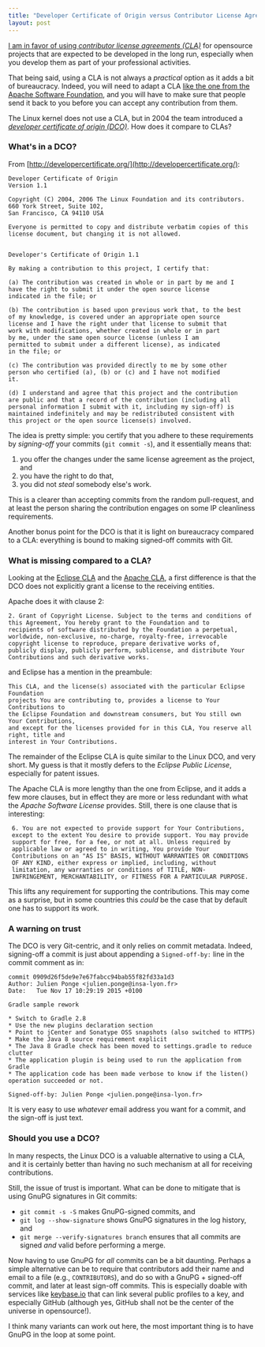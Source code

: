 ```yaml
---
title: "Developer Certificate of Origin versus Contributor License Agreements"
layout: post
---
```


[I am in favor of using _contributor license agreements (CLA)_](/blog/in-defense-of-contributor-license-agreements/)
for opensource projects that are expected to be developed in the long run, especially when you develop them as part of your professional activities.

That being said, using a CLA is not always a _practical_ option as it adds a bit of bureaucracy.
Indeed, you will need to adapt a CLA [like the one from the Apache Software Foundation](https://www.apache.org/licenses/icla.txt), and you will have to make sure that people send it back to you before you can accept any contribution from them.

The Linux kernel does not use a CLA, but in 2004 the team introduced a [_developer certificate of origin (DCO)_](http://elinux.org/Developer_Certificate_Of_Origin). How does it compare to CLAs?

### What's in a DCO?

From [http://developercertificate.org/](http://developercertificate.org/):

    Developer Certificate of Origin
    Version 1.1

    Copyright (C) 2004, 2006 The Linux Foundation and its contributors.
    660 York Street, Suite 102,
    San Francisco, CA 94110 USA

    Everyone is permitted to copy and distribute verbatim copies of this
    license document, but changing it is not allowed.


    Developer's Certificate of Origin 1.1

    By making a contribution to this project, I certify that:

    (a) The contribution was created in whole or in part by me and I
    have the right to submit it under the open source license
    indicated in the file; or

    (b) The contribution is based upon previous work that, to the best
    of my knowledge, is covered under an appropriate open source
    license and I have the right under that license to submit that
    work with modifications, whether created in whole or in part
    by me, under the same open source license (unless I am
    permitted to submit under a different license), as indicated
    in the file; or

    (c) The contribution was provided directly to me by some other
    person who certified (a), (b) or (c) and I have not modified
    it.

    (d) I understand and agree that this project and the contribution
    are public and that a record of the contribution (including all
    personal information I submit with it, including my sign-off) is
    maintained indefinitely and may be redistributed consistent with
    this project or the open source license(s) involved.

The idea is pretty simple: you certify that you adhere to these requirements by _signing-off_ your commits (`git commit -s`), and it essentially means that:

1. you offer the changes under the same license agreement as the project, and
2. you have the right to do that,
3. you did not _steal_ somebody else's work.

This is a clearer than accepting commits from the random pull-request, and at least the person sharing the contribution engages on some IP cleanliness requirements.

Another bonus point for the DCO is that it is light on bureaucracy compared to a CLA: everything is bound to making signed-off commits with Git.

### What is missing compared to a CLA?

Looking at the [Eclipse CLA](https://eclipse.org/legal/CLA.php) and the [Apache CLA](https://www.apache.org/licenses/icla.txt), a first difference is that the DCO does not explicitly grant a license to the receiving entities.

Apache does it with clause 2:

    2. Grant of Copyright License. Subject to the terms and conditions of
    this Agreement, You hereby grant to the Foundation and to
    recipients of software distributed by the Foundation a perpetual,
    worldwide, non-exclusive, no-charge, royalty-free, irrevocable
    copyright license to reproduce, prepare derivative works of,
    publicly display, publicly perform, sublicense, and distribute Your
    Contributions and such derivative works.

and Eclipse has a mention in the preambule:

    This CLA, and the license(s) associated with the particular Eclipse Foundation
    projects You are contributing to, provides a license to Your Contributions to
    the Eclipse Foundation and downstream consumers, but You still own Your Contributions,
    and except for the licenses provided for in this CLA, You reserve all right, title and
    interest in Your Contributions.

The remainder of the Eclipse CLA is quite similar to the Linux DCO, and very short. My guess is that it mostly defers to the _Eclipse Public License_, especially for patent issues.

The Apache CLA is more lengthy than the one from Eclipse, and it adds a few more clauses, but in effect they are more or less redundant with what the _Apache Software License_ provides. Still, there is one clause that is interesting:

     6. You are not expected to provide support for Your Contributions,
     except to the extent You desire to provide support. You may provide
     support for free, for a fee, or not at all. Unless required by
     applicable law or agreed to in writing, You provide Your
     Contributions on an "AS IS" BASIS, WITHOUT WARRANTIES OR CONDITIONS
     OF ANY KIND, either express or implied, including, without
     limitation, any warranties or conditions of TITLE, NON-
     INFRINGEMENT, MERCHANTABILITY, or FITNESS FOR A PARTICULAR PURPOSE.

This lifts any requirement for supporting the contributions. This may come as a surprise, but in some countries this _could_ be the case that by default one has to support its work.

### A warning on trust

The DCO is very Git-centric, and it only relies on commit metadata. Indeed, signing-off a commit is just about appending a `Signed-off-by:` line in the commit comment as in:

    commit 0909d26f5de9e7e67fabcc94bab55f82fd33a1d3
    Author: Julien Ponge <julien.ponge@insa-lyon.fr>
    Date:   Tue Nov 17 10:29:19 2015 +0100

    Gradle sample rework

    * Switch to Gradle 2.8
    * Use the new plugins declaration section
    * Point to jCenter and Sonatype OSS snapshots (also switched to HTTPS)
    * Make the Java 8 source requirement explicit
    * The Java 8 Gradle check has been moved to settings.gradle to reduce clutter
    * The application plugin is being used to run the application from Gradle
    * The application code has been made verbose to know if the listen() operation succeeded or not.

    Signed-off-by: Julien Ponge <julien.ponge@insa-lyon.fr>

It is very easy to use _whatever_ email address you want for a commit, and the sign-off is just text.

### Should you use a DCO?

In many respects, the Linux DCO is a valuable alternative to using a CLA, and it is certainly better than having no such mechanism at all for receiving contributions.

Still, the issue of trust is important. What can be done to mitigate that is using GnuPG signatures in Git commits:

* `git commit -s -S` makes GnuPG-signed commits, and
* `git log --show-signature` shows GnuPG signatures in the log history, and
* `git merge --verify-signatures branch` ensures that all commits are signed _and_ valid before performing a merge.

Now having to use GnuPG for _all_ commits can be a bit daunting. Perhaps a simple alternative can be to require that contributors add their name and email to a file (e.g., `CONTRIBUTORS`), and do so with a GnuPG + signed-off commit, and later at least sign-off commits. This is especially doable with services like [keybase.io](https://keybase.io/) that can link several public profiles to a key, and especially GitHub (although yes, GitHub shall not be the center of the universe in opensource!).

I think many variants can work out here, the most important thing is to have GnuPG in the loop at some point.
